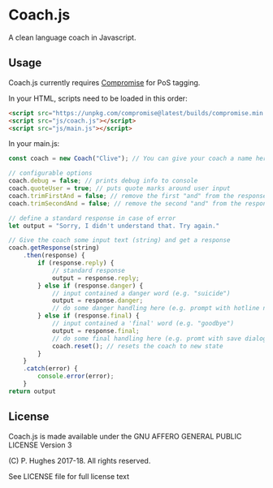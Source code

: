 # Coach.js

A clean language coach in Javascript.

## Usage

Coach.js currently requires [Compromise](http://compromise.cool/) for PoS tagging.

In your HTML, scripts need to be loaded in this order:
```html
<script src="https://unpkg.com/compromise@latest/builds/compromise.min.js"></script>
<script src="js/coach.js"></script>
<script src="js/main.js"></script>
```

In your main.js:
```javascript
const coach = new Coach("Clive"); // You can give your coach a name here

// configurable options
coach.debug = false; // prints debug info to console
coach.quoteUser = true; // puts quote marks around user input
coach.trimFirstAnd = false; // remove the first "and" from the response
coach.trimSecondAnd = false; // remove the second "and" from the response

// define a standard response in case of error
let output = "Sorry, I didn't understand that. Try again."

// Give the coach some input text (string) and get a response
coach.getResponse(string)
    .then(response) {
        if (response.reply) {
            // standard response
            output = response.reply;
        } else if (response.danger) {
            // input contained a danger word (e.g. "suicide")
            output = response.danger;
            // do some danger handling here (e.g. prompt with hotline number)
        } else if (response.final) {
            // input contained a 'final' word (e.g. "goodbye")
            output = response.final;
            // do some final handling here (e.g. promt with save dialogue)
            coach.reset(); // resets the coach to new state
        }
    }
    .catch(error) {
        console.error(error);
    }
return output
```

## License
Coach.js is made available under the GNU AFFERO GENERAL PUBLIC LICENSE Version 3

(C) P. Hughes 2017-18. All rights reserved.

See LICENSE file for full license text